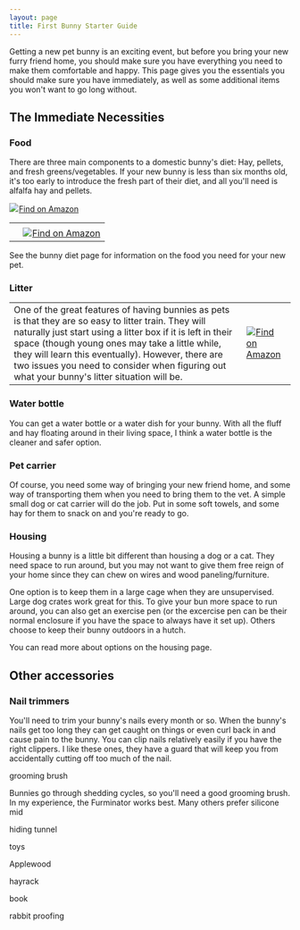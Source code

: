 ```yaml
---
layout: page
title: First Bunny Starter Guide
---
```


Getting a new pet bunny is an exciting event, but before you bring your new furry friend home, you should make sure you have everything you need to make them comfortable and happy. This page gives you the essentials you should make sure you have immediately, as well as some additional items you won't want to go long without.

## The Immediate Necessities

### Food

There are three main components to a domestic bunny's diet: Hay, pellets, and fresh greens/vegetables. If your new bunny is less than six months old, it's too early to introduce the fresh part of their diet, and all you'll need is alfalfa hay and pellets. 

<table>
  <tr>
    <td></td>
    <td></td><a href="https://www.amazon.com/Oxbow-Animal-Health-Essentials-Alfalfa/dp/B003SLQIK4/ref=as_li_ss_il?s=pet-supplies&ie=UTF8&qid=1536505030&sr=1-4&keywords=oxbow+rabbit+food&dpID=51Q5gCQzgTL&preST=_SY300_QL70_&dpSrc=srch&linkCode=li2&tag=tblanchard-20&linkId=b507f32d46198204b6d202c0b16b0236&language=en_US" target="_blank"><img border="0" src="//ws-na.amazon-adsystem.com/widgets/q?_encoding=UTF8&ASIN=B003SLQIK4&Format=_SL160_&ID=AsinImage&MarketPlace=US&ServiceVersion=20070822&WS=1&tag=tblanchard-20&language=en_US" ></a><img src="https://ir-na.amazon-adsystem.com/e/ir?t=tblanchard-20&language=en_US&l=li2&o=1&a=B003SLQIK4" width="1" height="1" border="0" alt="" style="border:none !important; margin:0px !important;" /><a href="https://amzn.to/2wVStZK" class="button">Find on Amazon</a> </td>
  </tr>
  <tr>
    <td></td>
    <td><a href="https://www.amazon.com/Viking-Farmer-Alfalfa-Rabbits-Small/dp/B07DV6JK4R/ref=as_li_ss_il?s=pet-supplies&ie=UTF8&qid=1536505620&sr=1-10&keywords=alfalfa+hay&linkCode=li2&tag=tblanchard-20&linkId=935ef3b4acf974afca1dc8a7e70dc42e&language=en_US" target="_blank"><img border="0" src="//ws-na.amazon-adsystem.com/widgets/q?_encoding=UTF8&ASIN=B07DV6JK4R&Format=_SL160_&ID=AsinImage&MarketPlace=US&ServiceVersion=20070822&WS=1&tag=tblanchard-20&language=en_US" ></a><img src="https://ir-na.amazon-adsystem.com/e/ir?t=tblanchard-20&language=en_US&l=li2&o=1&a=B07DV6JK4R" width="1" height="1" border="0" alt="" style="border:none !important; margin:0px !important;" /><a href="https://amzn.to/2QfpMj0" class="button">Find on Amazon</a> </td>
  </tr>
</table>
  


See the bunny diet page for information on the food you need for your new pet.


### Litter


<table>
  <tr>
    <td>One of the great features of having bunnies as pets is that they are so easy to litter train. They will naturally just start using a litter box if it is left in their space (though young ones may take a little while, they will learn this eventually). However, there are two issues you need to consider when figuring out what your bunny's litter situation will be.</td>
    <td><a href="https://www.amazon.com/Standlee-Premium-Western-Forage-Timothy/dp/B00A7QG8IU/ref=as_li_ss_il?ie=UTF8&qid=1535680236&sr=8-4&keywords=timothy+hay&linkCode=li2&tag=tblanchard-20&linkId=a0d3fe9fbd9ca0c6d8394ad19e79f98c&language=en_US" target="_blank"><img border="0" src="//ws-na.amazon-adsystem.com/widgets/q?_encoding=UTF8&ASIN=B00A7QG8IU&Format=_SL160_&ID=AsinImage&MarketPlace=US&ServiceVersion=20070822&WS=1&tag=tblanchard-20&language=en_US" ></a><img src="https://ir-na.amazon-adsystem.com/e/ir?t=tblanchard-20&language=en_US&l=li2&o=1&a=B00A7QG8IU" width="1" height="1" border="0" alt="" style="border:none !important; margin:0px !important;" /><a href="https://amzn.to/2wqzvuE" class="button">Find on Amazon</a> </td>
  </tr>
</table>


### Water bottle

You can get a water bottle or a water dish for your bunny. With all the fluff and hay floating around in their living space, I think a water bottle is the cleaner and safer option.



### Pet carrier

Of course, you need some way of bringing your new friend home, and some way of transporting them when you need to bring them to the vet. A simple small dog or cat carrier will do the job. Put in some soft towels, and some hay for them to snack on and you're ready to go.

### Housing

Housing a bunny is a little bit different than housing a dog or a cat. They need space to run around, but you may not want to give them free reign of your home since they can chew on wires and wood paneling/furniture.

One option is to keep them in a large cage when they are unsupervised. Large dog crates work great for this. To give your bun more space to run around, you can also get an exercise pen (or the excercise pen can be their normal enclosure if you have the space to always have it set up). Others choose to keep their bunny outdoors in a hutch.

You can read more about options on the housing page.

## Other accessories

### Nail trimmers

You'll need to trim your bunny's nails every month or so. When the bunny's nails get too long they can get caught on things or even curl back in and cause pain to the bunny. You can clip nails relatively easily if you have the right clippers. I like these ones, they have a guard that will keep you from accidentally cutting off too much of the nail.

grooming brush

Bunnies go through shedding cycles, so you'll need a good grooming brush. In my experience, the Furminator works best. Many others prefer silicone mid

hiding tunnel


toys

Applewood

hayrack

book

rabbit proofing
